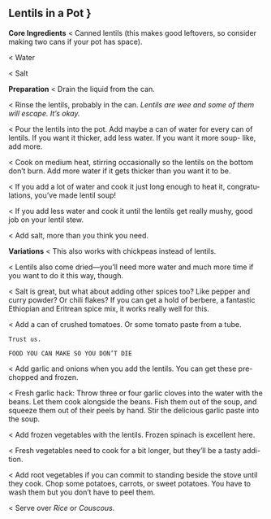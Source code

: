 ## Lentils in a Pot }

**Core Ingredients**
< Canned lentils (this makes good leftovers, so consider making two cans if
your pot has space).

< Water

< Salt

**Preparation**
< Drain the liquid from the can.

< Rinse the lentils, probably in the can. _Lentils are wee and some of them will
escape. It’s okay._

< Pour the lentils into the pot. Add maybe a can of water for every can of
lentils. If you want it thicker, add less water. If you want it more soup-
like, add more.

< Cook on medium heat, stirring occasionally so the lentils on the bottom
don’t burn. Add more water if it gets thicker than you want it to be.

< If you add a lot of water and cook it just long enough to heat it, congratu-
lations, you’ve made lentil soup!

< If you add less water and cook it until the lentils get really mushy, good
job on your lentil stew.

< Add salt, more than you think you need.

**Variations**
< This also works with chickpeas instead of lentils.

< Lentils also come dried—you’ll need more water and much more time if
you want to do it this way, though.

< Salt is great, but what about adding other spices too? Like pepper and
curry powder? Or chili flakes? If you can get a hold of berbere, a fantastic
Ethiopian and Eritrean spice mix, it works really well for this.

< Add a can of crushed tomatoes. Or some tomato paste from a tube.

```
Trust us.
```

```
FOOD YOU CAN MAKE SO YOU DON’T DIE
```
< Add garlic and onions when you add the lentils. You can get these pre-
chopped and frozen.

< Fresh garlic hack: Throw three or four garlic cloves into the water with
the beans. Let them cook alongside the beans. Fish them out of the soup,
and squeeze them out of their peels by hand. Stir the delicious garlic
paste into the soup.

< Add frozen vegetables with the lentils. Frozen spinach is excellent here.

< Fresh vegetables need to cook for a bit longer, but they’ll be a tasty addi-
tion.

< Add root vegetables if you can commit to standing beside the stove until
they cook. Chop some potatoes, carrots, or sweet potatoes. You have to
wash them but you don’t have to peel them.

< Serve over _Rice_ or _Couscous_.